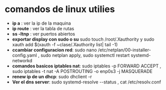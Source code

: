 # **comandos de linux utilies**

- **ip a** : ver la ip de la maquina 
- **ip route** : ver la tabla de rutas
- **ss -ltnp** : ver puertos abiertos
- **exportar display con sudo o su** sudo touch /root/.Xauthority y sudo xauth add $(xauth -f ~clase/.Xauthority list| tail -1)
- **ccambiar configuracion red**:  sudo nano /etc/netplan/00-installer-config.yaml , sudo netplan apply, sudo systemctl restart systemd-networkd
- **comandos basicos iptables nat**: sudo iptables -p FORWARD ACCEPT , sudo iptables -t nat -A POSTROUTING -o enp0s3 -j MASQUERADE
- **renew ip de un dhcp**: sudo dhclient -r
- **Ver el dns server**: sudo systemd-resolve --status , cat /etc/resolv.conf


